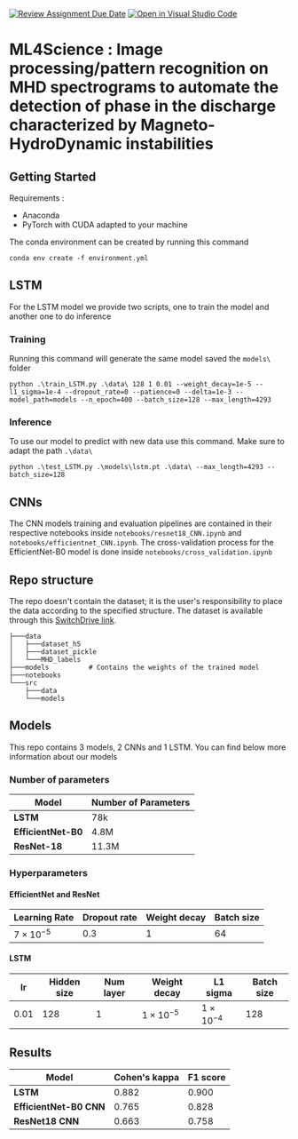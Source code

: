 [![Review Assignment Due Date](https://classroom.github.com/assets/deadline-readme-button-24ddc0f5d75046c5622901739e7c5dd533143b0c8e959d652212380cedb1ea36.svg)](https://classroom.github.com/a/fEFF99tU)
[![Open in Visual Studio Code](https://classroom.github.com/assets/open-in-vscode-718a45dd9cf7e7f842a935f5ebbe5719a5e09af4491e668f4dbf3b35d5cca122.svg)](https://classroom.github.com/online_ide?assignment_repo_id=13065283&assignment_repo_type=AssignmentRepo)

# ML4Science : Image processing/pattern recognition on MHD spectrograms to automate the detection of phase in the discharge characterized by Magneto-HydroDynamic instabilities

## Getting Started

Requirements :

- Anaconda
- PyTorch with CUDA adapted to your machine

The conda environment can be created by running this command

```text
conda env create -f environment.yml
```


## LSTM

For the LSTM model we provide two scripts, one to train the model and another one to do inference

### Training

Running this command will generate the same model saved the `models\` folder

```text
python .\train_LSTM.py .\data\ 128 1 0.01 --weight_decay=1e-5 --l1_sigma=1e-4 --dropout_rate=0 --patience=0 --delta=1e-3 --model_path=models --n_epoch=400 --batch_size=128 --max_length=4293 
```
### Inference

To use our model to predict with new data use this command. Make sure to adapt the path `.\data\`

```text
python .\test_LSTM.py .\models\lstm.pt .\data\ --max_length=4293 --batch_size=128
```

## CNNs

The CNN models training and evaluation pipelines are contained in their respective notebooks inside `notebooks/resnet18_CNN.ipynb` and `notebooks/efficientnet_CNN.ipynb`. 
The cross-validation process for the EfficientNet-B0 model is done inside `notebooks/cross_validation.ipynb`

## Repo structure

The repo doesn't contain the dataset; it is the user's responsibility to place the data according to the specified structure.
The dataset is available through this [SwitchDrive link](https://drive.switch.ch/index.php/s/K7BYcTRIZMupM7T).

```text
├───data
│   ├───dataset_h5
│   ├───dataset_pickle
│   └───MHD_labels
├───models          # Contains the weights of the trained model
├───notebooks
└───src
    ├───data
    └───models
```

## Models

This repo contains 3 models, 2 CNNs and 1 LSTM. You can find below more information about our models

### Number of parameters

| **Model**           | **Number of Parameters** |
|---------------------|--------------------------|
| **LSTM**            | 78k                      |
| **EfficientNet-B0** | 4.8M                     |
| **ResNet-18**       | 11.3M                    |

### Hyperparameters

#### EfficientNet and ResNet

| **Learning Rate**    | **Dropout rate** | **Weight decay** | **Batch size** |
|----------------------|------------------|------------------|----------------|
| $7  \times 10^{-5}$ | 0.3              | 1                | 64             |

#### LSTM 

| **lr** | **Hidden size** | **Num layer** | **Weight decay**   | **L1 sigma**       | **Batch size** |
|--------|-----------------|---------------|--------------------|--------------------|----------------|
| $0.01$ | $128$           | $1$           | $1 \times 10^{-5}$ | $1 \times 10^{-4}$ | 128            |


## Results 

| **Model**                               | **Cohen's kappa** | **F1 score** |
|-----------------------------------------|-------------------|--------------|
| **LSTM**                                | $0.882$           | $0.900$      |
| **EfficientNet-B0 CNN**                 | $0.765$           | $0.828$      |
| **ResNet18 CNN**                        | $0.663$           | $0.758$      |



